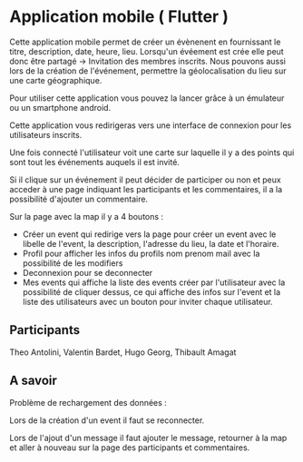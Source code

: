 # Application mobile ( Flutter ) 

Cette application mobile permet de créer un évènenent en fournissant le titre, description, date, heure, lieu. 
Lorsqu'un évéement est crée elle peut donc être partagé -> Invitation des membres inscrits.
Nous pouvons aussi lors de la création de l'événement, permettre la géolocalisation du lieu sur une carte géographique.


Pour utiliser cette application vous pouvez la lancer grâce à un émulateur  ou un smartphone android.

Cette application vous redirigeras vers une interface de connexion pour les utilisateurs inscrits.

Une fois connecté l'utilisateur voit une carte sur laquelle il y a des points qui sont tout les événements auquels il est invité.

Si il clique sur un événement il peut décider de participer ou non et peux acceder à une page indiquant les participants et les commentaires, il a la possibilité d'ajouter un commentaire.

Sur la page avec la map il y a 4 boutons :
  - Créer un event qui redirige vers la page pour créer un event avec le libelle de l'event, la description, l'adresse du lieu, la date et l'horaire.
  - Profil pour afficher les infos du profils nom prenom mail avec la possibilité de les modifiers
  - Deconnexion pour se deconnecter
  - Mes events qui affiche la liste des events créer par l'utilisateur avec la possibilité de cliquer dessus, ce qui affiche des infos sur l'event et la liste des utilisateurs avec un bouton pour inviter chaque utilisateur.


## Participants

Theo Antolini, Valentin Bardet, Hugo Georg, Thibault Amagat

## A savoir

Problème de rechargement des données :

Lors de la création d'un event il faut se reconnecter.

Lors de l'ajout d'un message il faut ajouter le message, retourner à la map et aller à nouveau sur la page des participants et commentaires.
